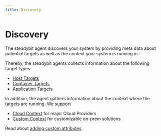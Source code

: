 ```yaml
---
title: Discovery
---
```


# Discovery

The steadybit agent discovers your system by providing meta data about potential targets as well as the context your system is running in.

Thereby, the steadybit agents collects information about the following target types:

* [Host Targets](../../content/learn/30-discovery/10-host/)
* [Container Targets](../../content/learn/30-discovery/20-container/)
* [Application Targets](../../content/learn/30-discovery/30-application/)

In addition, the agent gathers information about the context where the targets are running. We support

* [Cloud Context](../../content/learn/30-discovery/40-cloud/) for major Cloud Providers
* [Custom Context](../../content/learn/30-discovery/50-custom/) for customizable on-prem solutions

Read about [adding custom attributes](../../content/learn/30-discovery/50-custom/)
